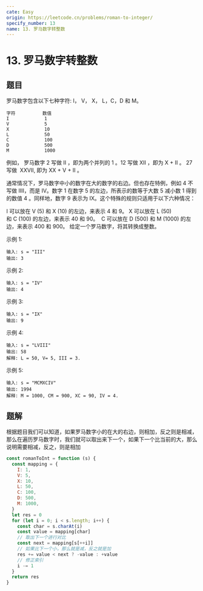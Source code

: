 ```yaml
---
cate: Easy
origin: https://leetcode.cn/problems/roman-to-integer/
specify_number: 13
name: 13. 罗马数字转整数
---
```


# 13. 罗马数字转整数 

## 题目

罗马数字包含以下七种字符: I， V， X， L，C，D 和 M。

```
字符          数值
I             1
V             5
X             10
L             50
C             100
D             500
M             1000
```

例如， 罗马数字 2 写做 II ，即为两个并列的 1 。12 写做 XII ，即为 X + II 。 27 写做  XXVII, 即为 XX + V + II 。

通常情况下，罗马数字中小的数字在大的数字的右边。但也存在特例，例如 4 不写做 IIII，而是 IV。数字 1 在数字 5 的左边，所表示的数等于大数 5 减小数 1 得到的数值 4 。同样地，数字 9 表示为 IX。这个特殊的规则只适用于以下六种情况：

I 可以放在 V (5) 和 X (10) 的左边，来表示 4 和 9。
X 可以放在 L (50) 和 C (100) 的左边，来表示 40 和 90。 
C 可以放在 D (500) 和 M (1000) 的左边，来表示 400 和 900。
给定一个罗马数字，将其转换成整数。

示例 1:

```
输入: s = "III"
输出: 3
```

示例 2:
```
输入: s = "IV"
输出: 4
```

示例 3:

```
输入: s = "IX"
输出: 9
```

示例 4:

```
输入: s = "LVIII"
输出: 58
解释: L = 50, V= 5, III = 3.
```

示例 5:

```
输入: s = "MCMXCIV"
输出: 1994
解释: M = 1000, CM = 900, XC = 90, IV = 4.
```

## 题解

根据题目我们可以知道，如果罗马数字小的在大的右边，则相加，反之则是相减，那么在遍历罗马数字时，我们就可以取出来下一个，如果下一个比当前的大，那么说明需要相减，反之，则是相加

```js
const romanToInt = function (s) {
  const mapping = {
    I: 1,
    V: 5,
    X: 10,
    L: 50,
    C: 100,
    D: 500,
    M: 1000,
  }
  let res = 0
  for (let i = 0; i < s.length; i++) {
    const char = s.charAt(i)
    const value = mapping[char]
    // 取出下一个进行对比
    const next = mapping[s[++i]]
    // 如果比下一个小，那么就是减，反之就是加
    res += value < next ? -value : +value
    // 修正索引
    i -= 1
  }
  return res
}
```